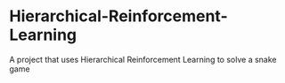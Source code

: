 # Hierarchical-Reinforcement-Learning
A project that uses Hierarchical Reinforcement Learning to solve a snake game
